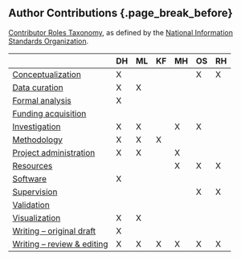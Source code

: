 ## Author Contributions {.page_break_before}

[Contributor Roles Taxonomy](https://credit.niso.org/), as defined by the [National Information Standards Organization](https://credit.niso.org/contributor-roles-defined/).

|                                                                                                 | DH | ML | KF | MH | OS | RH |
|-------------------------------------------------------------------------------------------------|----|----|----|----|----|----|
| [Conceptualization](https://credit.niso.org/contributor-roles/conceptualization/)               | X  |    |    |    | X  | X  |
| [Data curation](https://credit.niso.org/contributor-roles/data-curation/)                       | X  | X  |    |    |    |    |
| [Formal analysis](https://credit.niso.org/contributor-roles/formal-analysis/)                   | X  |    |    |    |    |    |
| [Funding acquisition](https://credit.niso.org/contributor-roles/funding-acquisition/)           |    |    |    |    |    |    |
| [Investigation](https://credit.niso.org/contributor-roles/investigation/)                       | X  | X  |    | X  | X  |    |
| [Methodology](https://credit.niso.org/contributor-roles/methodology/)                           | X  | X  | X  |    |    |    |
| [Project administration](https://credit.niso.org/contributor-roles/project-administration/)     | X  | X  |    | X  |    |    |
| [Resources](https://credit.niso.org/contributor-roles/resources/)                               |    |    |    | X  | X  | X  |
| [Software](https://credit.niso.org/contributor-roles/software/)                                 | X  |    |    |    |    |    |
| [Supervision](https://credit.niso.org/contributor-roles/supervision/)                           |    |    |    |    | X  | X  |
| [Validation](https://credit.niso.org/contributor-roles/validation/)                             |    |    |    |    |    |    |
| [Visualization](https://credit.niso.org/contributor-roles/visualization/)                       | X  | X  |    |    |    |    |
| [Writing – original draft](https://credit.niso.org/contributor-roles/writing-original-draft/)   | X  |    |    |    |    |    |
| [Writing – review & editing](https://credit.niso.org/contributor-roles/writing-review-editing/) | X  | X  | X  | X  | X  | X  |